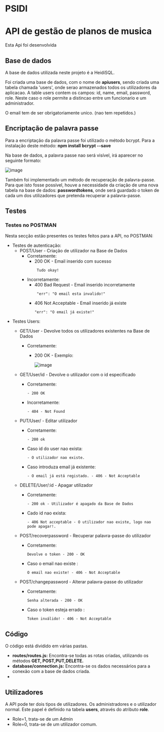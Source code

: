 # PSIDI
# API de gestão de planos de musica
Esta Api foi desenvolvida 




## Base de dados
A base de dados utilizada neste projeto é a HeidiSQL.

Foi criada uma base de dados, com o nome de **apiusers**, sendo criada uma tabela chamada 'users', onde serao armazenados todos os utilizadores da aplicacao.
A table users contem os campos: id, name, email, password, role.
Neste caso o role permite a distincao entre um funcionario e um administrador.

O email tem de ser obrigatoriamente unico. (nao tem repetidos.)

## Encriptação de palavra passe
Para a encriptação da palavra passe foi utilizado o método bcrypt. Para a instalação deste método: **npm install bcrypt --save**

Na base de dados, a palavra passe nao será visível, irá aparecer no seguinte formato:

![image](https://user-images.githubusercontent.com/119684676/207591221-3eb359e4-cac6-4b37-ba06-bb1a3d7bc15f.png)

Também foi implementado um método de recuperação de palavra-passe.
Para que isto fosse possível, houve a necessidade da criação de uma nova tabela na base de dados: **passwordtokens**, onde será guardado o token de cada um dos utilizadores que pretenda recuperar a palavra-passe. 
## Testes
### Testes no POSTMAN
Nesta secção estão presentes os testes feitos para a API, no POSTMAN: 

- Testes de autenticação:
    - POST/User - Criação de utilizador na Base de Dados
       - Corretamente: 
           - 200 OK - Email inserido com sucesso
             ```
              Tudo okay!
             ```
       - Incorretamente:  
           - 400 Bad Request - Email inserido incorretamente
             ```
              "err": "O email esta invalido!"
             ```
           - 406 Not Acceptable - Email inserido já existe
             ```
             "err": "O email já existe!"
             ````
- Testes Users:
   - GET/User - Devolve todos os utilizadores existentes na Base de Dados
      - Corretamente:
          - 200 OK - Exemplo: 

             ![image](https://user-images.githubusercontent.com/119684676/207619197-2ef79a56-a721-4a21-8c24-2ceab0261202.png)

  - GET/User/id - Devolve o utilizador com o id especificado
      -  Corretamente:
           ```
           - 200 OK
           ```
      - Incorretamente:
           ```
           - 404 - Not Found 
           ```
  - PUT/User/ - Editar utilizador
      - Corretamente:
          ```
          - 200 ok
          ```
       - Caso id do user nao exista:
          ```
          - O utilizador nao existe.
          ```
       - Caso introduza email já existente: 
          ```
          - O email já está registado. - 406 - Not Acceptable
          ```
  - DELETE/User/:id - Apagar utilizador
      - Corretamente:
          ```
          - 200 ok - Utilizador é apagado da Base de Dados
          ```
      - Cado id nao exista:
          ```
          - 406 Not acceptable - O utilizador nao existe, logo nao pode apagar!.
          ```
  - POST/recoverpassword - Recuperar palavra-passe do utilizador
      - Corretamente:
          ```
          Devolve o token - 200 - OK
          ```
      - Caso o email nao existe :
          ```
          O email nao existe! - 406 - Not Acceptable
          ```
  - POST/changepassword - Alterar palavra-passe do utilizador
      - Corretamente:
          ```
          Senha alterada - 200 - OK
          ```
      - Caso o token esteja errado :
          ```
          Token inválido! - 406 - Not Acceptable
          ```

## Código
O código está dividido em várias pastas. 
 - **routes/routes.js:** Encontra-se todas as rotas criadas, utilizando os métodos **GET, POST,PUT,DELETE.**
 - **database/connection.js:** Encontra-se os dados necessários para a conexão com a base de dados criada. 
 -

## Utilizadores
A API pode ter dois tipos de utilizadores. Os administradores e o utilizador normal. 
Este papel é definido na tabela **users**, através do atributo **role**.
  
   - Role=1, trata-se de um Admin
   - Role=0, trata-se de um utilizador comum.


